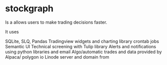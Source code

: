 # stockgraph

Is a allows users to make trading decisions faster.

It uses

SQLite, SLQ, Pandas
Tradingview widgets and charting library
crontab jobs
Semantic UI
Technical screening with Tulip library
Alerts and notifications using python libraries and email
Algo/automatic trades and data provided by Alpaca/ polygon io
Linode server and domain from
